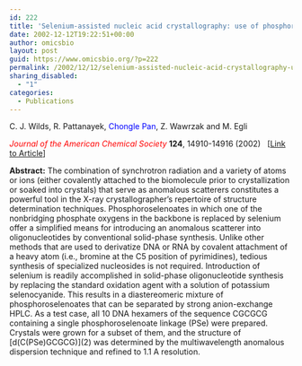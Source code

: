 ```yaml
---
id: 222
title: 'Selenium-assisted nucleic acid crystallography: use of phosphoroselenoates for MAD phasing of a DNA structure'
date: 2002-12-12T19:22:51+00:00
author: omicsbio
layout: post
guid: https://www.omicsbio.org/?p=222
permalink: /2002/12/12/selenium-assisted-nucleic-acid-crystallography-use-phosphoroselenoates-mad-phasing-dna-structure/
sharing_disabled:
  - "1"
categories:
  - Publications
---
```

C. J. Wilds, R. Pattanayek, <span style="color: #0000ff;">Chongle Pan</span>, Z. Wawrzak and M. Egli

<span style="color: #ff0000;"><em>Journal of the American Chemical Society</em></span> **124**, 14910-14916 (2002)   [[Link to Article](http://pubs.acs.org/doi/abs/10.1021/ja021058b)]

<!--more-->

**Abstract:** The combination of synchrotron radiation and a variety of atoms or ions (either covalently attached to the biomolecule prior to crystallization or soaked into crystals) that serve as anomalous scatterers constitutes a powerful tool in the X-ray crystallographer&#8217;s repertoire of structure determination techniques. Phosphoroselenoates in which one of the nonbridging phosphate oxygens in the backbone is replaced by selenium offer a simplified means for introducing an anomalous scatterer into oligonucleotides by conventional solid-phase synthesis. Unlike other methods that are used to derivatize DNA or RNA by covalent attachment of a heavy atom (i.e., bromine at the C5 position of pyrimidines), tedious synthesis of specialized nucleosides is not required. Introduction of selenium is readily accomplished in solid-phase oligonucleotide synthesis by replacing the standard oxidation agent with a solution of potassium selenocyanide. This results in a diastereomeric mixture of phosphoroselenoates that can be separated by strong anion-exchange HPLC. As a test case, all 10 DNA hexamers of the sequence CGCGCG containing a single phosphoroselenoate linkage (PSe) were prepared. Crystals were grown for a subset of them, and the structure of \[d(C(PSe)GCGCG)\](2) was determined by the multiwavelength anomalous dispersion technique and refined to 1.1 A resolution.